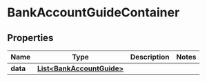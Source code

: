 

# BankAccountGuideContainer


## Properties

| Name | Type | Description | Notes |
|------------ | ------------- | ------------- | -------------|
|**data** | [**List&lt;BankAccountGuide&gt;**](BankAccountGuide.md) |  |  |



